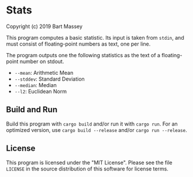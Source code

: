 # Stats
Copyright (c) 2019 Bart Massey

This program computes a basic statistic. Its input is
taken from `stdin`, and must consist of floating-point
numbers as text, one per line.

The program outputs one the following statistics as the text
of a floating-point number on stdout.

* `--mean`: Arithmetic Mean
* `--stddev`: Standard Deviation
* `--median`: Median
* `--l2`: Euclidean Norm

## Build and Run

Build this program with `cargo build` and/or run it with
`cargo run`. For an optimized version, use `cargo build
--release` and/or `cargo run --release`.

## License

This program is licensed under the "MIT License".  Please
see the file `LICENSE` in the source distribution of this
software for license terms.

